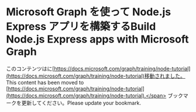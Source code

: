 # <a name="build-nodejs-express-apps-with-microsoft-graph"></a><span data-ttu-id="f0cb4-101">Microsoft Graph を使って Node.js Express アプリを構築する</span><span class="sxs-lookup"><span data-stu-id="f0cb4-101">Build Node.js Express apps with Microsoft Graph</span></span>

<span data-ttu-id="f0cb4-102">このコンテンツはに[https://docs.microsoft.com/graph/training/node-tutorial](https://docs.microsoft.com/graph/training/node-tutorial)移動されました。</span><span class="sxs-lookup"><span data-stu-id="f0cb4-102">This content has been moved to [https://docs.microsoft.com/graph/training/node-tutorial](https://docs.microsoft.com/graph/training/node-tutorial).</span></span> <span data-ttu-id="f0cb4-103">ブックマークを更新してください。</span><span class="sxs-lookup"><span data-stu-id="f0cb4-103">Please update your bookmark.</span></span>
